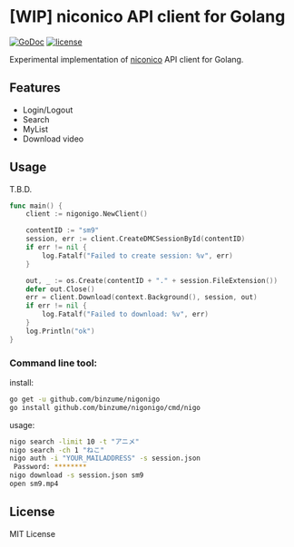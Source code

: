 # [WIP] niconico API client for Golang

[![GoDoc](https://godoc.org/github.com/binzume/nigonigo?status.svg)](https://godoc.org/github.com/binzume/nigonigo) [![license](https://img.shields.io/badge/license-MIT-4183c4.svg)](https://github.com/binzume/nigonigo/blob/master/LICENSE)

Experimental implementation of [niconico](https://www.nicovideo.jp/) API client for Golang.

## Features

- Login/Logout
- Search
- MyList
- Download video

## Usage

T.B.D.

```go
func main() {
	client := nigonigo.NewClient()

	contentID := "sm9"
	session, err := client.CreateDMCSessionById(contentID)
	if err != nil {
		log.Fatalf("Failed to create session: %v", err)
	}

	out, _ := os.Create(contentID + "." + session.FileExtension())
	defer out.Close()
	err = client.Download(context.Background(), session, out)
	if err != nil {
		log.Fatalf("Failed to download: %v", err)
	}
	log.Println("ok")
}
```

### Command line tool:

install:

```bash
go get -u github.com/binzume/nigonigo
go install github.com/binzume/nigonigo/cmd/nigo
```

usage:

```bash
nigo search -limit 10 -t "アニメ"
nigo search -ch 1 "ねこ"
nigo auth -i "YOUR_MAILADDRESS" -s session.json
 Password: ********
nigo download -s session.json sm9
open sm9.mp4
```

## License

MIT License

